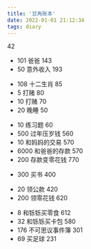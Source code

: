 ```yaml
---
title: '豆角账本'
date: 2022-01-01 21:12:34
tags: diary
---
```


  42
+ 101 爸爸  143
+ 50 意外收入 193
- 108 十二生肖 85
- 5 打赌 80
- 10 打赌 70
- 20 晚睡 50
+ 10 练习题 60
+ 500 过年压岁钱 560
+ 10 和妈妈的交易 570
+ 6000 和爸爸的存款 570
+ 200 存款变零花钱 770
- 300 买书 400
+ 20 领公款 420
+ 200 领零花钱 620
- 8 和铄铄买零食 612
- 32  和铄铄买卡包 580
- 176 不可思议事件簿 301
- 69 买足球 231
